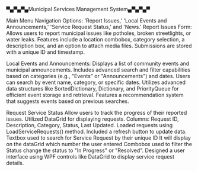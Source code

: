 ▀▄▀▄▀▄Municipal Services Management System▄▀▄▀▄▀

Main Menu Navigation
Options: 'Report Issues,' 'Local Events and Announcements,' 'Service Request Status,' and 'News.'
Report Issues Form:
Allows users to report municipal issues like potholes, broken streetlights, or water leaks.
Features include a location combobox, category selection, a description box, and an option to attach media files.
Submissions are stored with a unique ID and timestamp.


Local Events and Announcements:
Displays a list of community events and municipal announcements.
Includes advanced search and filter capabilities based on categories (e.g., "Events" or "Announcements") and dates.
Users can search by event name, category, or specific dates.
Utilizes advanced data structures like SortedDictionary, Dictionary, and PriorityQueue for efficient event storage and retrieval.
Features a recommendation system that suggests events based on previous searches.

Request Service Status
Allow users to track the progress of their reported issues. 
Utilized DataGrid for displaying requests.
Columns: Request ID, Description, Category, Status, Last Updated.
Loaded requests using LoadServiceRequests() method.
Included a refresh button to update data.
Textbox used to search for Service Request by their unique ID
It will display on the dataGrid which number the user entered
Combobox used to filter the Status change the status to "In Progress" or "Resolved".
Designed a user interface using WPF controls like DataGrid to display service request details.

